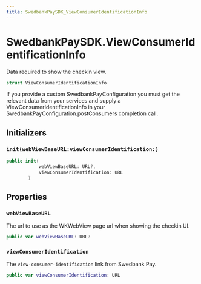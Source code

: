 ```yaml
---
title: SwedbankPaySDK_ViewConsumerIdentificationInfo
---
```

# SwedbankPaySDK.ViewConsumerIdentificationInfo

Data required to show the checkin view.

``` swift
struct ViewConsumerIdentificationInfo 
```

If you provide a custom SwedbankPayConfiguration
you must get the relevant data from your services
and supply a ViewConsumerIdentificationInfo
in your SwedbankPayConfiguration.postConsumers
completion call.

## Initializers

### `init(webViewBaseURL:viewConsumerIdentification:)`

``` swift
public init(
            webViewBaseURL: URL?,
            viewConsumerIdentification: URL
        ) 
```

## Properties

### `webViewBaseURL`

The url to use as the WKWebView page url
when showing the checkin UI.

``` swift
public var webViewBaseURL: URL?
```

### `viewConsumerIdentification`

The `view-consumer-identification` link from Swedbank Pay.

``` swift
public var viewConsumerIdentification: URL
```
